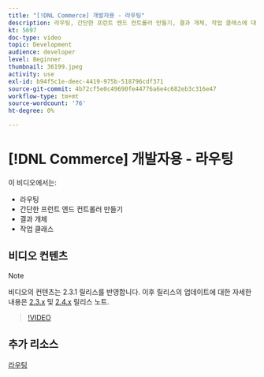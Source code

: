 ```yaml
---
title: "[!DNL Commerce] 개발자용 - 라우팅"
description: 라우팅, 간단한 프런트 엔드 컨트롤러 만들기, 결과 개체, 작업 클래스에 대해 알아봅니다.
kt: 5697
doc-type: video
topic: Development
audience: developer
level: Beginner
thumbnail: 36199.jpeg
activity: use
exl-id: b94f5c1e-deec-4419-975b-518796cdf371
source-git-commit: 4b72cf5e0c49690fe44776a6e4c682eb3c316e47
workflow-type: tm+mt
source-wordcount: '76'
ht-degree: 0%

---
```


# [!DNL Commerce] 개발자용 - 라우팅

이 비디오에서는:

- 라우팅
- 간단한 프런트 엔드 컨트롤러 만들기
- 결과 개체
- 작업 클래스

## 비디오 컨텐츠

>[!NOTE]
>
>비디오의 컨텐츠는 2.3.1 릴리스를 반영합니다. 이후 릴리스의 업데이트에 대한 자세한 내용은 [ 2.3.x](https://devdocs.magento.com/guides/v2.3/release-notes/bk-release-notes.html) 및 [2.4.x](https://devdocs.magento.com/guides/v2.4/release-notes/bk-release-notes.html) 릴리스 노트.

>[!VIDEO](https://video.tv.adobe.com/v/36199?quality=12&learn=on)

## 추가 리소스

[라우팅](https://devdocs.magento.com/guides/v2.4/extension-dev-guide/routing.html)
